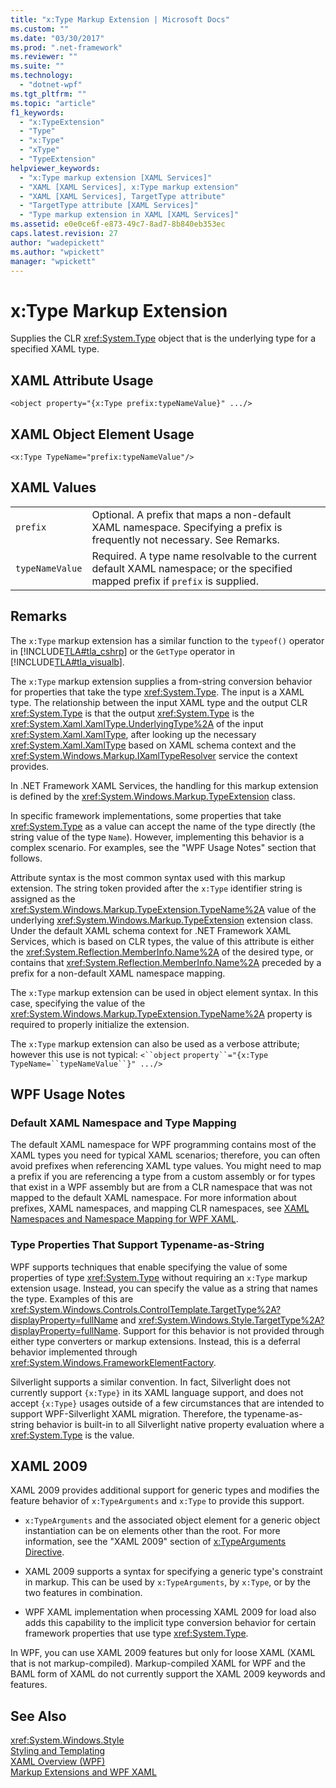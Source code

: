 ```yaml
---
title: "x:Type Markup Extension | Microsoft Docs"
ms.custom: ""
ms.date: "03/30/2017"
ms.prod: ".net-framework"
ms.reviewer: ""
ms.suite: ""
ms.technology: 
  - "dotnet-wpf"
ms.tgt_pltfrm: ""
ms.topic: "article"
f1_keywords: 
  - "x:TypeExtension"
  - "Type"
  - "x:Type"
  - "xType"
  - "TypeExtension"
helpviewer_keywords: 
  - "x:Type markup extension [XAML Services]"
  - "XAML [XAML Services], x:Type markup extension"
  - "XAML [XAML Services], TargetType attribute"
  - "TargetType attribute [XAML Services]"
  - "Type markup extension in XAML [XAML Services]"
ms.assetid: e0e0ce6f-e873-49c7-8ad7-8b840eb353ec
caps.latest.revision: 27
author: "wadepickett"
ms.author: "wpickett"
manager: "wpickett"
---
```

# x:Type Markup Extension
Supplies the CLR <xref:System.Type> object that is the underlying type for a specified XAML type.  
  
## XAML Attribute Usage  
  
```  
<object property="{x:Type prefix:typeNameValue}" .../>  
```  
  
## XAML Object Element Usage  
  
```  
<x:Type TypeName="prefix:typeNameValue"/>  
```  
  
## XAML Values  
  
|||  
|-|-|  
|`prefix`|Optional. A prefix that maps a non-default XAML namespace. Specifying a prefix is frequently not necessary. See Remarks.|  
|`typeNameValue`|Required. A type name resolvable to the current default XAML namespace; or the specified mapped prefix if `prefix` is supplied.|  
  
## Remarks  
 The `x:Type` markup extension has a similar function to the `typeof()` operator in [!INCLUDE[TLA#tla_cshrp](../../../includes/tlasharptla-cshrp-md.md)] or the `GetType` operator in [!INCLUDE[TLA#tla_visualb](../../../includes/tlasharptla-visualb-md.md)].  
  
 The `x:Type` markup extension supplies a from-string conversion behavior for properties that take the type <xref:System.Type>. The input is a XAML type. The relationship between the input XAML type and the output CLR <xref:System.Type> is that the output <xref:System.Type> is the <xref:System.Xaml.XamlType.UnderlyingType%2A> of the input <xref:System.Xaml.XamlType>, after looking up the necessary <xref:System.Xaml.XamlType> based on XAML schema context and the <xref:System.Windows.Markup.IXamlTypeResolver> service the context provides.  
  
 In .NET Framework XAML Services, the handling for this markup extension is defined by the <xref:System.Windows.Markup.TypeExtension> class.  
  
 In specific framework implementations, some properties that take <xref:System.Type> as a value can accept the name of the type directly (the string value of the type `Name`). However, implementing this behavior is a complex scenario. For examples, see the "WPF Usage Notes" section that follows.  
  
 Attribute syntax is the most common syntax used with this markup extension. The string token provided after the `x:Type` identifier string is assigned as the <xref:System.Windows.Markup.TypeExtension.TypeName%2A> value of the underlying <xref:System.Windows.Markup.TypeExtension> extension class. Under the default XAML schema context for .NET Framework XAML Services, which is based on CLR types, the value of this attribute is either the <xref:System.Reflection.MemberInfo.Name%2A> of the desired type, or contains that <xref:System.Reflection.MemberInfo.Name%2A> preceded by a prefix for a non-default XAML namespace mapping.  
  
 The `x:Type` markup extension can be used in object element syntax. In this case, specifying the value of the <xref:System.Windows.Markup.TypeExtension.TypeName%2A> property is required to properly initialize the extension.  
  
 The `x:Type` markup extension can also be used as a verbose attribute; however this use is not typical: `<``object` `property``="{x:Type TypeName=``typeNameValue``}" .../>`  
  
## WPF Usage Notes  
  
### Default XAML Namespace and Type Mapping  
 The default XAML namespace for WPF programming contains most of the XAML types you need for typical XAML scenarios; therefore, you can often avoid prefixes when referencing XAML type values. You might need to map a prefix if you are referencing a type from a custom assembly or for types that exist in a WPF assembly but are from a CLR namespace that was not mapped to the default XAML namespace. For more information about prefixes, XAML namespaces, and mapping CLR namespaces, see [XAML Namespaces and Namespace Mapping for WPF XAML](../../../docs/framework/wpf/advanced/xaml-namespaces-and-namespace-mapping-for-wpf-xaml.md).  
  
### Type Properties That Support Typename-as-String  
 WPF supports techniques that enable specifying the value of some properties of type <xref:System.Type> without requiring an `x:Type` markup extension usage. Instead, you can specify the value as a string that names the type. Examples of this are <xref:System.Windows.Controls.ControlTemplate.TargetType%2A?displayProperty=fullName> and <xref:System.Windows.Style.TargetType%2A?displayProperty=fullName>. Support for this behavior is not provided through either type converters or markup extensions. Instead, this is a deferral behavior implemented through <xref:System.Windows.FrameworkElementFactory>.  
  
 Silverlight supports a similar convention. In fact, Silverlight does not currently support `{x:Type}` in its XAML language support, and does not accept `{x:Type}` usages outside of a few circumstances that are intended to support WPF-Silverlight XAML migration. Therefore, the typename-as-string behavior is built-in to all Silverlight native property evaluation where a <xref:System.Type> is the value.  
  
## XAML 2009  
 XAML 2009 provides additional support for generic types and modifies the feature behavior of `x:TypeArguments` and `x:Type` to provide this support.  
  
-   `x:TypeArguments` and the associated object element for a generic object instantiation can be on elements other than the root. For more information, see the "XAML 2009" section of [x:TypeArguments Directive](../../../docs/framework/xaml-services/x-typearguments-directive.md).  
  
-   XAML 2009 supports a syntax for specifying a generic type's constraint in markup. This can be used by `x:TypeArguments`, by `x:Type`, or by the two features in combination.  
  
-   WPF XAML implementation when processing XAML 2009 for load also adds this capability to the implicit type conversion behavior for certain framework properties that use type <xref:System.Type>.  
  
 In WPF, you can use XAML 2009 features but only for loose XAML (XAML that is not markup-compiled). Markup-compiled XAML for WPF and the BAML form of XAML do not currently support the XAML 2009 keywords and features.  
  
## See Also  
 <xref:System.Windows.Style>   
 [Styling and Templating](../../../docs/framework/wpf/controls/styling-and-templating.md)   
 [XAML Overview (WPF)](../../../docs/framework/wpf/advanced/xaml-overview-wpf.md)   
 [Markup Extensions and WPF XAML](../../../docs/framework/wpf/advanced/markup-extensions-and-wpf-xaml.md)